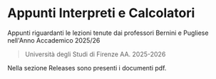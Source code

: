 # Appunti Interpreti e Calcolatori
Appunti riguardanti le lezioni tenute dai professori Bernini e Pugliese nell'Anno Accademico 2025/26

> Università degli Studi di Firenze AA. 2025-2026

Nella sezione Releases sono presenti i documenti pdf. 